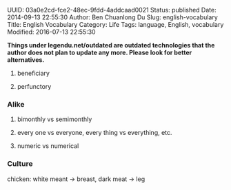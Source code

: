 UUID: 03a0e2cd-fce2-48ec-9fdd-4addcaad0021
Status: published
Date: 2014-09-13 22:55:30
Author: Ben Chuanlong Du
Slug: english-vocabulary
Title: English Vocabulary
Category: Life
Tags: language, English, vocabulary
Modified: 2016-07-13 22:55:30

**Things under legendu.net/outdated are outdated technologies that the author does not plan to update any more. Please look for better alternatives.**

1. beneficiary

2. perfunctory


### Alike

1. bimonthly vs semimonthly

2. every one vs everyone, every thing vs everything, etc.

3. numeric vs numerical

### Culture
chicken: white meant -> breast, dark meat -> leg
